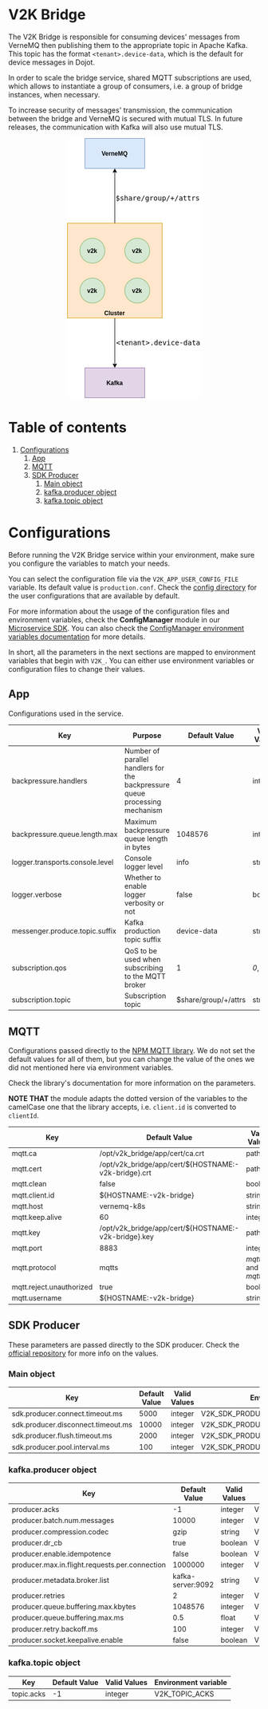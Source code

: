 # **V2K Bridge**

The V2K Bridge is responsible for consuming devices' messages from VerneMQ then publishing them to
the appropriate topic in Apache Kafka. This topic has the format `<tenant>.device-data`, which is
the default for device messages in Dojot.

In order to scale the bridge service, shared MQTT subscriptions are used, which allows
to instantiate a group of consumers, i.e. a group of bridge instances, when necessary.

To increase security of messages' transmission, the communication between the bridge and VerneMQ is
secured with mutual TLS. In future releases, the communication with Kafka will also use mutual TLS.

<p align="center">
<img src="./doc/diagrams/bridge.png">
</p>

# **Table of contents**

1. [Configurations](#configurations)
   1. [App](##app)
   2. [MQTT](##mqtt)
   3. [SDK Producer](##sdk-producer)
      1. [Main object](###main-object)
      2. [kafka.producer object](###kafka.producer-object)
      3. [kafka.topic object](###kafka.topic-object)


# **Configurations**

Before running the V2K Bridge service within your environment, make sure you configure the variables
to match your needs.

You can select the configuration file via the `V2K_APP_USER_CONFIG_FILE` variable. Its default value
is `production.conf`. Check the [config directory](./config) for the user configurations that are
available by default.

For more information about the usage of the configuration files and environment variables, check the
__ConfigManager__ module in our [Microservice SDK](https://github.com/dojot/dojot-microservice-sdk-js).
You can also check the [ConfigManager environment variables documentation](https://github.com/dojot/dojot-microservice-sdk-js/blob/master/lib/configManager/README.md#environment-variables) for more details.

In short, all the parameters in the next sections are mapped to environment variables that begin
with `V2K_`. You can either use environment variables or configuration files to change their values.

## **App**

Configurations used in the service.

| Key | Purpose | Default Value | Valid Values | Environment variable
| --- | ------- | ------------- | ------------ | --------------------
| backpressure.handlers | Number of parallel handlers for the backpressure queue processing mechanism | 4 | integer | V2K_BACKPRESSURE_HANDLERS
| backpressure.queue.length.max | Maximum backpressure queue length in bytes | 1048576 | integer | V2K_BACKPRESSURE_QUEUE_LENGTH_MAX
| logger.transports.console.level | Console logger level | info | string | V2K_LOGGER_TRANSPORTS_CONSOLE_LEVEL
| logger.verbose | Whether to enable logger verbosity or not | false | boolean | V2K_LOGGER_VERBOSE
| messenger.produce.topic.suffix | Kafka production topic suffix | device-data | string | V2K_MESSENGER_PRODUCE_TOPIC_SUFFIX
| subscription.qos | QoS to be used when subscribing to the MQTT broker | 1 | _0_, _1_, _2_ | V2K_SUBSCRIPTION_QOS
| subscription.topic | Subscription topic | $share/group/+/attrs | string | V2K_SUBSCRIPTION_TOPIC

## **MQTT**

Configurations passed directly to the [NPM MQTT library](https://www.npmjs.com/package/mqtt). We do
not set the default values for all of them, but you can change the value of the ones we did not
mentioned here via environment variables.

Check the library's documentation for more information on the parameters.

__NOTE THAT__ the module adapts the dotted version of the variables to the camelCase one that the
library accepts, i.e. `client.id` is converted to `clientId`.

| Key | Default Value | Valid Values | Environment variable
| --- | ------------- | ------------ | --------------------
| mqtt.ca                  | /opt/v2k_bridge/app/cert/ca.crt                      | path               | V2K_MQTT_CA
| mqtt.cert                | /opt/v2k_bridge/app/cert/${HOSTNAME:-v2k-bridge}.crt | path               | V2K_MQTT_CERT
| mqtt.clean               | false                                                | boolean            | V2K_MQTT_CLEAN
| mqtt.client.id           | ${HOSTNAME:-v2k-bridge}                              | string             | V2K_MQTT_CLIENT_ID
| mqtt.host                | vernemq-k8s                                          | string             | V2K_MQTT_HOST
| mqtt.keep.alive          | 60                                                   | integer            | V2K_MQTT_KEEP_ALIVE
| mqtt.key                 | /opt/v2k_bridge/app/cert/${HOSTNAME:-v2k-bridge}.key | path               | V2K_MQTT_KEY
| mqtt.port                | 8883                                                 | integer            | V2K_MQTT_PORT
| mqtt.protocol            | mqtts                                                | _mqtt_ and _mqtts_ | V2K_MQTT_PROTOCOL
| mqtt.reject.unauthorized | true                                                 | boolean            | V2K_MQTT_REJECT_UNAUTHORIZED
| mqtt.username            | ${HOSTNAME:-v2k-bridge}                              | string             | V2K_MQTT_USERNAME

## **SDK Producer**

These parameters are passed directly to the SDK producer. Check the
[official repository](https://github.com/dojot/dojot-microservice-sdk-js) for more info on the
values.

### **Main object**

| Key | Default Value | Valid Values | Environment variable
| --- | ------------- | ------------ | --------------------
| sdk.producer.connect.timeout.ms    | 5000  | integer | V2K_SDK_PRODUCER_CONNECT_TIMEOUT_MS
| sdk.producer.disconnect.timeout.ms | 10000 | integer | V2K_SDK_PRODUCER_DISCONNECT_TIMEOUT_MS
| sdk.producer.flush.timeout.ms      | 2000  | integer | V2K_SDK_PRODUCER_FLUSH_TIMEOUT_MS
| sdk.producer.pool.interval.ms      | 100   | integer | V2K_SDK_PRODUCER_POOL_INTERVAL_MS

### **kafka.producer object**

| Key | Default Value | Valid Values | Environment variable
| --- | ------------- | ------------ | --------------------
| producer.acks | -1 | integer | V2K_PRODUCER_ACKS
| producer.batch.num.messages | 10000 | integer | V2K_PRODUCER_BATCH_NUM_MESSAGES
| producer.compression.codec | gzip | string | V2K_PRODUCER_COMPRESSION_CODEC
| producer.dr_cb | true | boolean | V2K_PRODUCER_DR__CB
| producer.enable.idempotence | false | boolean | V2K_PRODUCER_ENABLE_IDEMPOTENCE
| producer.max.in.flight.requests.per.connection | 1000000 | integer | V2K_PRODUCER_MAX_IN_FLIGHT_REQUESTS_PER_CONNECTION
| producer.metadata.broker.list | kafka-server:9092 | string | V2K_PRODUCER_METADATA_BROKER_LIST
| producer.retries | 2 | integer | V2K_PRODUCER_RETRIES
| producer.queue.buffering.max.kbytes | 1048576 | integer | V2K_PRODUCER_QUEUE_BUFFERING_MAX_KBYTES
| producer.queue.buffering.max.ms | 0.5 | float | V2K_PRODUCER_QUEUE_BUFFERING_MAX_MS
| producer.retry.backoff.ms | 100 | integer | V2K_PRODUCER_RETRY_BACKOFF_MS
| producer.socket.keepalive.enable | false | boolean | V2K_PRODUCER_SOCKET_KEEPALIVE_ENABLE

### **kafka.topic object**

| Key | Default Value | Valid Values | Environment variable
| --- | ------------- | ------------ | --------------------
| topic.acks | -1 | integer | V2K_TOPIC_ACKS
